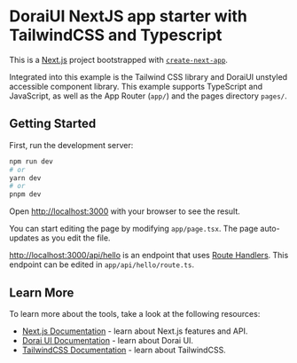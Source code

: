 # DoraiUI NextJS app starter with TailwindCSS and Typescript

This is a [Next.js](https://nextjs.org/) project bootstrapped with [`create-next-app`](https://github.com/vercel/next.js/tree/canary/packages/create-next-app).

Integrated into this example is the Tailwind CSS library and DoraiUI unstyled accessible component library. This example supports TypeScript and JavaScript, as well as the App Router (`app/`) and the pages directory `pages/`.

## Getting Started

First, run the development server:

```bash
npm run dev
# or
yarn dev
# or
pnpm dev
```

Open [http://localhost:3000](http://localhost:3000) with your browser to see the result.

You can start editing the page by modifying `app/page.tsx`. The page auto-updates as you edit the file.

[http://localhost:3000/api/hello](http://localhost:3000/api/hello) is an endpoint that uses [Route Handlers](https://beta.nextjs.org/docs/routing/route-handlers). This endpoint can be edited in `app/api/hello/route.ts`.

## Learn More

To learn more about the tools, take a look at the following resources:

- [Next.js Documentation](https://nextjs.org/docs) - learn about Next.js features and API.
- [Dorai UI Documentation](https://www.dorai-ui.com/getting-started/introduction) - learn about Dorai UI.
- [TailwindCSS Documentation](https://www.tailwindcss.com) - learn about TailwindCSS.
